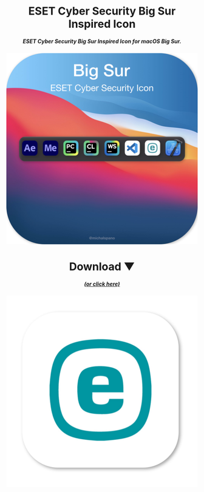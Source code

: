 <h1 align="center"> ESET Cyber Security Big Sur Inspired Icon </h1>
<h5 align="center"> ESET Cyber Security Big Sur Inspired Icon for macOS Big Sur. </h5>

![alt text](https://github.com/michalspano/ESET-Cyber-Security-Big-Sur-Inspired-Icon/blob/main/eset-icon-wallpaper.png?raw=true)

<h1 align="center"> Download ▼ </h1>

<a href="https://github.com/michalspano/ESET-Cyber-Security-Big-Sur-Inspired-Icon/blob/main/eset-icon-light.png"><h5 align="center"> (or click here) </h5></a>

![alt text](https://github.com/michalspano/ESET-Cyber-Security-Big-Sur-Inspired-Icon/blob/main/eset-icon-light.png?raw=true)

